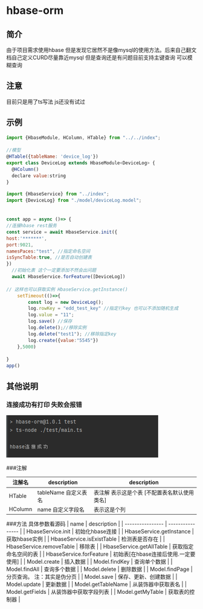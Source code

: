 # hbase-orm

## 简介
由于项目需求使用hbase 但是发现它居然不是像mysql的使用方法。后来自己翻文档自己定义CURD尽量靠近mysql 但是查询还是有问题目前支持主键查询 可以模糊查询

## 注意
目前只是用了ts写法 js还没有试过

## 示例

```javascript
import {HbaseModule, HColumn, HTable} from "../../index";

//模型
@HTable({tableName: 'device_log'})
export class DeviceLog extends HbaseModule<DeviceLog> {
  @HColumn()
  declare value:string
}

```
```javascript
import {HbaseService} from "../index";
import {DeviceLog} from "./model/deviceLog.model";


const app = async ()=> {
//连接hbase rest服务
const service = await HbaseService.init({
host:'*******',
port:9021,
namesPaces:"test", //指定命名空间
isSyncTable:true, //是否自动创建表
})
  //初始化表 这个一定要添加不然会出问题
  await HbaseService.forFeature([DeviceLog])

// 这样也可以获取实例 HbaseService.getInstance()
    setTimeout(()=>{
        const log = new DeviceLog();
        log.rowKey = "edd_test_key" //指定行key 也可以不添加随机生成
        log.value = "11";
        log.save() //保存
        log.delete();//移除实例
        log.delete("test1"); //移除指定key
        log.create({value:"5545"})
    },5000)

}
app()
```

## 其他说明
### 连接成功有打印 失败会报错
![](https://github.com/1518751112/hbase-orm/blob/main/img/e46.png?raw=true)

###注解

  | 注解名            | description      | description      |
  | ---------------- | ---------------- | ---------------- |
  | HTable           | tableName 自定义表名 | 表注解 表示这是个表 [不配置表名默认使用类名]         |
  | HColumn          | name 自定义字段名 | 表示这是个列           |

###方法 具体参数看源码
| name             | description      |
| ---------------- | ---------------- |
| HbaseService.init           | 初始化hbase连接         |
| HbaseService.getInstance           | 获取hbase实例           |
| HbaseService.isExistTable           | 检测表是否存在           |
| HbaseService.removeTable           | 移除表           |
| HbaseService.getAllTable           | 获取指定命名空间的表           |
| HbaseService.forFeature           | 初始表[在hbase连接后使用.一定要使用]           |
| Model.create           | 插入数据           |
| Model.findKey           | 查询单个数据           |
| Model.findAll           | 查询多个数据           |
| Model.delete           | 删除数据           |
| Model.findPage           | 分页查询。 注：其实是伪分页           |
| Model.save           | 保存、更新、创建数据           |
| Model.update           | 更新数据           |
| Model.getTableName           | 从装饰器中获取表名           |
| Model.getFields           | 从装饰器中获取字段列表           |
| Model.getMyTable           | 获取表的控制器           |



